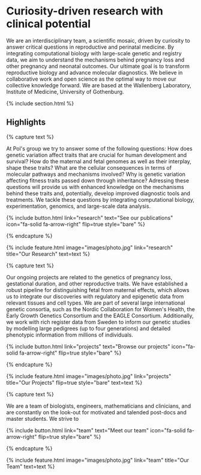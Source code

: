 ---
---

# Curiosity-driven research with clinical potential     

We are an interdisciplinary team, a scientific mosaic, driven by curiosity to answer critical questions in reproductive and perinatal medicine. By integrating computational biology with large-scale genetic and registry data, we aim to understand the mechanisms behind pregnancy loss and other pregnancy and neonatal outcomes. Our ultimate goal is to transform reproductive biology and advance molecular diagnostics. We believe in collaborative work and open science as the optimal way to move our collective knowledge forward. We are based at the Wallenberg Laboratory, Institute of Medicine, University of Gothenburg.

{% include section.html %}

## Highlights  

{% capture text %}

At Pol's group we try to answer some of the following questions: How does genetic variation affect traits that are crucial for human development and survival? How do the maternal and fetal genomes as well as their interplay, shape these traits? What are the cellular consequences in terms of molecular pathways and mechanisms involved? Why is genetic variation affecting fitness traits passed down through inheritance? Adressing these questions will provide us with enhanced knowledge on the mechanisms behind these traits and, potentially, develop improved diagnostic tools and treatments. We tackle these questions by integrating computational biology, experimentation, genomics, and large-scale data analysis.  

{%
  include button.html
  link="research"
  text="See our publications"
  icon="fa-solid fa-arrow-right"
  flip=true
  style="bare"
%}

{% endcapture %}

{%
  include feature.html
  image="images/photo.jpg"
  link="research"
  title="Our Research"
  text=text
%}

{% capture text %}

Our ongoing projects are related to the genetics of pregnancy loss, gestational duration, and other reproductive traits. We have established a robust pipeline for distinguishing fetal from maternal effects, which allows us to integrate our discoveries with regulatory and epigenetic data from relevant tissues and cell types. We are part of several large international genetic consortia, such as the Nordic Collaboration for Women's Health, the Early Growth Genetics Consortium and the EAGLE Consortium. Additionally, we work with rich register data from Sweden to inform our genetic studies by modelling large pedigrees (up to four generations) and detailed phenotypic information from millions of individuals.  

{%
  include button.html
  link="projects"
  text="Browse our projects"
  icon="fa-solid fa-arrow-right"
  flip=true
  style="bare"
%}

{% endcapture %}

{%
  include feature.html
  image="images/photo.jpg"
  link="projects"
  title="Our Projects"
  flip=true
  style="bare"
  text=text
%}

{% capture text %}

We are a team of biologists, engineers, mathematicians and clinicians, and are constantly on the look-out for motivated and talended post-docs and master students. We strive to  

{%
  include button.html
  link="team"
  text="Meet our team"
  icon="fa-solid fa-arrow-right"
  flip=true
  style="bare"
%}

{% endcapture %}

{%
  include feature.html
  image="images/photo.jpg"
  link="team"
  title="Our Team"
  text=text
%}
